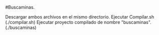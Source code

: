 #Buscaminas.

Descargar ambos archivos en el mismo directorio.
Ejecutar Compilar.sh 
(./compilar.sh)
Ejecutar proyecto compilado de nombre "buscaminas".
(./buscaminas)
